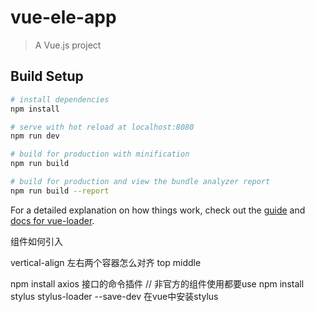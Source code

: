 # vue-ele-app

> A Vue.js project

## Build Setup

``` bash
# install dependencies
npm install

# serve with hot reload at localhost:8080
npm run dev

# build for production with minification
npm run build

# build for production and view the bundle analyzer report
npm run build --report
```

For a detailed explanation on how things work, check out the [guide](http://vuejs-templates.github.io/webpack/) and [docs for vue-loader](http://vuejs.github.io/vue-loader).


组件如何引入

vertical-align 左右两个容器怎么对齐 top middle

npm install axios  接口的命令插件  // 非官方的组件使用都要use
npm install stylus stylus-loader --save-dev  在vue中安装stylus